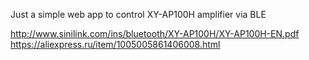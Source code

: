 Just a simple web app to control XY-AP100H amplifier via BLE 

http://www.sinilink.com/ins/bluetooth/XY-AP100H/XY-AP100H-EN.pdf
https://aliexpress.ru/item/1005005861406008.html
